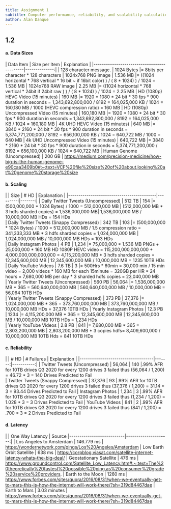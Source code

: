 ```yaml
---
title: Assignment 1
subtitle: Computer performance, reliability, and scalability calculation
author: Alan Danque
---
```


## 1.2 

#### a. Data Sizes

| Data Item                                  | Size per Item | Explanation |
|--------------------------------------------|--------------:|
| 128 character message.                     | 1024 Bytes    |= 8bits per character * 128 characters
| 1024x768 PNG image                         | 1.536 MB      |= ((1024 horizontal * 768 vertical * 16 bit ~ if 16bit color) ) / ( 8 * 1024) ) / 1024 =  1.536 MB 
| 1024x768 RAW image                         | 2.25 MB       |= ((1024 horizontal * 768 vertical * 24bit if 24bit raw ) ) / ( 8 * 1024) ) / 1024 = 2.25 MB 
| HD (1080p) HEVC Video (15 minutes)         | 160 MB        |= 1920 * 1080 * 24 bit * 30 fps * 900 duration in seconds = 1,343,692,800,000 / 8192 = 164,025,000 KB / 1024 = 160,180 MB / 1000 (HEVC compression ratio) = 160 MB
| HD (1080p) Uncompressed Video (15 minutes) | 160,180 MB    |= 1920 * 1080 * 24 bit * 30 fps * 900 duration in seconds = 1,343,692,800,000 / 8192 = 164,025,000 KB / 1024 = 160,180 MB
| 4K UHD HEVC Video (15 minutes)             | 640 MB        |= 3840 * 2160 * 24 bit * 30 fps * 900 duration in seconds = 5,374,771,200,000 / 8192 = 656,100,000 KB / 1024 = 640,722 MB / 1000 = 640 MB
| 4k UHD Uncompressed Video (15 minutes)     | 640,722 MB    |= 3840 * 2160 * 24 bit * 30 fps * 900 duration in seconds = 5,374,771,200,000 / 8192 = 656,100,000 KB / 1024 = 640,722 MB
| Human Genome (Uncompressed)                | 200 GB        | https://medium.com/precision-medicine/how-big-is-the-human-genome-e90caa3409b0#:~:text=VCF%20file%20size%20of%20about,looking%20at%20genome%20storage%20size

#### b. Scaling

|                                           | Size     |   # HD | Explanation |
|-------------------------------------------|---------:|-------:|
| Daily Twitter Tweets (Uncompressed)       | 512 TB   |    154 |= (500,000,000 *  1024 Bytes) / 1000 =  512,000,000 MB     |   (512,000,000 MB  * 3 hdfs sharded copies) = 1,536,000,000 MB| 1,536,000,000 MB / 10,000,000 MB HDs    = 154 HDs   
| Daily Twitter Tweets (Snappy Compressed)  | 342 TB   |    103 |= (500,000,000 *  1024 Bytes) / 1000 =  512,000,000 MB / 1.5 compression ratio = 341,333,333 MB * 3 hdfs sharded copies = 1,024,000,000 MB | 1,024,000,000 MB / 10,000,000 MB HDs    = 103 HDs   
| Daily Instagram Photos                    | 4 PB     |  1,234 |= 75,000,000 * 1.536 MB PNGs + 25,000,000 * 160 MB HD 1080P HEVC video = 115,200,000,000,000 + 4,000,000,000,000,000 = 4,115,200,000 MB * 3 hdfs sharded copies = 12,345,600,000 MB  |  12,345,600,000 MB  / 10,000,000 MB = 1235 10TB HDs 
| Daily YouTube Videos                      | 7.6 TB   |      3 |= 500Hrs * 60min = 30,000 min / 15 min video = 2,000 videos * 160 MB for each 15minute = 320GB per HR * 24 hours = 7,680,000 MB per day * 3 sharded hdfs copies = 23,040,000 MB   
| Yearly Twitter Tweets (Uncompressed)      | 560 PB   | 56,064 |= 1,536,000,000 MB * 365 = 560,640,000,000 MB | 560,640,000,000 MB / 10,000,000 MB = 56,064 10TB HDs   
| Yearly Twitter Tweets (Snappy Compressed) | 373 PB   | 37,376 |= 1,024,000,000 MB * 365 = 373,760,000,000 MB  | 373,760,000,000 MB  / 10,000,000 MB HDs = 37,376 10TB HDs 
| Yearly Instagram Photos                   | 12.3 PB  |   1234 |= 4,115,200,000 MB * 365  =  12,345,600,000 MB |  12,345,600,000 MB / 10,000,000 MB 10TB HDs = 1,234 HDs   
| Yearly YouTube Videos                     | 2.8 PB   |    841 |= 7,680,000 MB * 365 =  2,803,200,000 MB  | 2,803,200,000 MB * 3 copies hdfs= 8,409,600,000  / 10,000,000 MB 10TB Hds = 841 10TB HDs  

#### c. Reliability
|                                    |  # HD  | # Failures | Explanation |
|------------------------------------|-------:|-----------:|
| Twitter Tweets (Uncompressed)      | 56,064 |    140     |.99% AFR for 10TB drives Q3 2020 for every 1200 drives 3 failed thus (56,064 / 1,200) = 46.72 * 3 = 140 Drives Predicted to Fail  
| Twitter Tweets (Snappy Compressed) | 37,376 |     93     |.99% AFR for 10TB drives Q3 2020 for every 1200 drives 3 failed thus (37,376 / 1,200) = 31.14 * 3 =  93.44 Drives Predicted to Fail
| Instagram Photos                   |  1,234 |      3     |.99% AFR for 10TB drives Q3 2020 for every 1200 drives 3 failed thus (1,234 / 1,200) = 1.028 * 3 = 3 Drives Predicted to Fail
| YouTube Videos                     |    841 |      2     |.99% AFR for 10TB drives Q3 2020 for every 1200 drives 3 failed thus (841 / 1,200) = .700 * 3 = 2 Drives Predicted to Fail

#### d. Latency

|                           | One Way Latency      | Source
|---------------------------|---------------------:|
| Los Angeles to Amsterdam  | 146.779 ms           | https://wondernetwork.com/pings/Los%20Angeles/Amsterdam
| Low Earth Orbit Satellite | 638 ms               | https://corpblog.viasat.com/satellite-internet-latency-whats-the-big-deal/
| Geostationary Satellite   | 476 ms               | https://www.groundcontrol.com/Satellite_Low_Latency.htm#:~:text=The%20theoretically%20fastest%20possible%20ping,as%20consumer%20grade%20service%20providers.
| Earth to the Moon         | 1260 ms              | https://www.forbes.com/sites/quora/2016/08/31/when-we-eventually-get-to-mars-this-is-how-the-internet-will-work-there/?sh=319d84467dae
| Earth to Mars             | 3.03 minutes         | https://www.forbes.com/sites/quora/2016/08/31/when-we-eventually-get-to-mars-this-is-how-the-internet-will-work-there/?sh=319d84467dae


